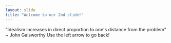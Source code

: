 ```yaml
---
layout: slide
title: "Welcome to our 2nd slide!"
---
```

"Idealism increases in direct proportion to one's distance from the problem" ~ John Galsworthy
Use the left arrow to go back!

